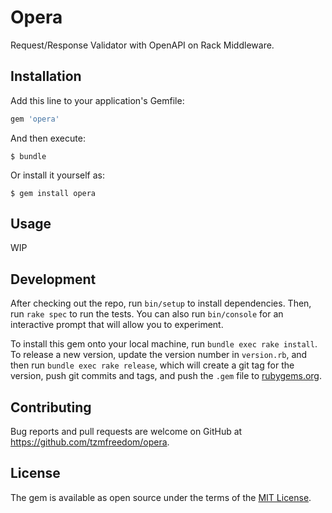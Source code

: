 # Opera

Request/Response Validator with OpenAPI on Rack Middleware.

## Installation

Add this line to your application's Gemfile:

```ruby
gem 'opera'
```

And then execute:

    $ bundle

Or install it yourself as:

    $ gem install opera

## Usage

WIP

## Development

After checking out the repo, run `bin/setup` to install dependencies. Then, run `rake spec` to run the tests. You can also run `bin/console` for an interactive prompt that will allow you to experiment.

To install this gem onto your local machine, run `bundle exec rake install`. To release a new version, update the version number in `version.rb`, and then run `bundle exec rake release`, which will create a git tag for the version, push git commits and tags, and push the `.gem` file to [rubygems.org](https://rubygems.org).

## Contributing

Bug reports and pull requests are welcome on GitHub at https://github.com/tzmfreedom/opera.

## License

The gem is available as open source under the terms of the [MIT License](http://opensource.org/licenses/MIT).
